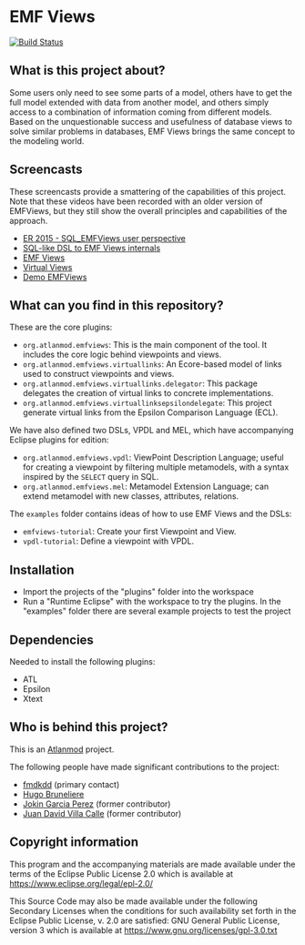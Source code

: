 EMF Views
=========

[![Build Status](https://travis-ci.org/atlanmod/emfviews.svg?branch=master)](https://travis-ci.org/atlanmod/emfviews)

What is this project about?
---------------------------
Some users only need to see some parts of a model, others have to get the full
model extended with data from another model, and others simply access to a
combination of information coming from different models. Based on the
unquestionable success and usefulness of database views to solve similar
problems in databases, EMF Views brings the same concept to the modeling world.

Screencasts
-----------
These screencasts provide a smattering of the capabilities of this project.
Note that these videos have been recorded with an older version of EMFViews, but
they still show the overall principles and capabilities of the approach.
* [ER 2015 - SQL_EMFViews user perspective](https://youtu.be/TabEjn4Jr4Q)
* [SQL-like DSL to EMF Views internals](http://youtu.be/cds_DU_VJcM)
* [EMF Views](https://www.youtube.com/watch?v=KoCiV8fvNj8)
* [Virtual Views](https://www.youtube.com/watch?v=JRjCqyTM2x8)
* [Demo EMFViews](https://www.youtube.com/watch?v=Lo4kz6Hx3Kg)

What can you find in this repository?
-------------------------------------
These are the core plugins:

* `org.atlanmod.emfviews`: This is the main component of the tool. It includes the
  core logic behind viewpoints and views.
* `org.atlanmod.emfviews.virtuallinks`: An Ecore-based model of links used to
  construct viewpoints and views.
* `org.atlanmod.emfviews.virtuallinks.delegator`: This package delegates the
  creation of virtual links to concrete implementations.
* `org.atlanmod.emfviews.virtuallinksepsilondelegate`: This project generate
  virtual links from the Epsilon Comparison Language (ECL).

We have also defined two DSLs, VPDL and MEL, which have accompanying Eclipse
plugins for edition:

* `org.atlanmod.emfviews.vpdl`: ViewPoint Description Language; useful for
  creating a viewpoint by filtering multiple metamodels, with a syntax inspired
  by the `SELECT` query in SQL.
* `org.atlanmod.emfviews.mel`: Metamodel Extension Language; can extend
  metamodel with new classes, attributes, relations.

The `examples` folder contains ideas of how to use EMF Views and the DSLs:

* `emfviews-tutorial`: Create your first Viewpoint and View.
* `vpdl-tutorial`: Define a viewpoint with VPDL.

Installation
------------
* Import the projects of the "plugins" folder into the workspace
* Run a "Runtime Eclipse" with the workspace to try the plugins. In the
  "examples" folder there are several example projects to test the project

Dependencies
------------
Needed to install the following plugins:
* ATL
* Epsilon
* Xtext

Who is behind this project?
---------------------------
This is an [Atlanmod](http://www.atlanmod.org) project.

The following people have made significant contributions to the project:

* [fmdkdd](https://github.com/fmdkdd "fmdkdd") (primary contact)
* [Hugo Bruneliere](https://github.com/Hugo-Bruneliere "Hugo Bruneliere")
* [Jokin Garcia Perez](https://github.com/jokingarcia "Jokin Garcia Perez")
  (former contributor)
* [Juan David Villa Calle](https://github.com/juandavidvillacalle "Juan David
  Villa Calle") (former contributor)

Copyright information
---------------------
This program and the accompanying materials are made available under the terms
of the Eclipse Public License 2.0 which is available at
https://www.eclipse.org/legal/epl-2.0/

This Source Code may also be made available under the following Secondary
Licenses when the conditions for such availability set forth in the Eclipse
Public License, v. 2.0 are satisfied: GNU General Public License, version 3
which is available at https://www.gnu.org/licenses/gpl-3.0.txt
